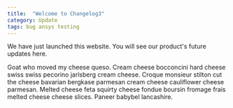 ```yaml
---
title:  "Welcome to Changelog3"
category: Update
tags: bug ansys testing
---
```

We have just launched this website. You will see our product's future updates here.

Goat who moved my cheese queso. Cream cheese bocconcini hard cheese swiss swiss pecorino jarlsberg cream cheese. Croque monsieur stilton cut the cheese bavarian bergkase parmesan cream cheese cauliflower cheese parmesan. Melted cheese feta squirty cheese fondue boursin fromage frais melted cheese cheese slices. Paneer babybel lancashire.
